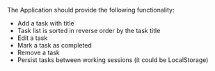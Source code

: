 The Application should provide the following functionality:
* Add a task with title
* Task list is sorted in reverse order by the task title
* Edit a task
* Mark a task as completed
* Remove a task
* Persist tasks between working sessions (it could be LocalStorage)
